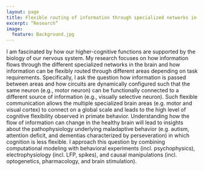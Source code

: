 ```yaml
---
layout: page
title: Flexible routing of information through specialized networks in the brain
excerpt: “Research”
image:
  feature: Background.jpg
---
```


I am fascinated by how our higher-cognitive functions are supported by the biology of our nervous system. My research focuses on how information flows through the different specialized networks in the brain and how information can be flexibly routed through different areas depending on task requirements. Specifically, I ask the question how information is passed between areas and how circuits are dynamically configured such that the same neuron (e.g., motor neuron) can be functionally connected to a different source of information (e.g., visually selective neuron). Such flexible communication allows the multiple specialized brain areas (e.g. motor and visual cortex) to connect on a global scale and leads to the high level of cognitive flexibility observed in primate behavior. Understanding how the flow of information can change in the healthy brain will lead to insights about the pathophysiology underlying maladaptive behavior (e.g. autism, attention deficit, and dementias characterized by perseveration) in which cognition is less flexible. I approach this question by combining computational modeling with behavioral experiments (incl. psychophysics), electrophysiology (incl. LFP, spikes), and causal manipulations (incl. optogenetics, pharmacology, and brain stimulation).
